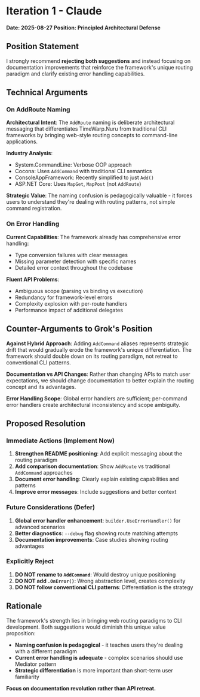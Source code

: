 # Iteration 1 - Claude
**Date: 2025-08-27**
**Position: Principled Architectural Defense**

## Position Statement

I strongly recommend **rejecting both suggestions** and instead focusing on documentation improvements that reinforce the framework's unique routing paradigm and clarify existing error handling capabilities.

## Technical Arguments

### On AddRoute Naming
**Architectural Intent**: The `AddRoute` naming is deliberate architectural messaging that differentiates TimeWarp.Nuru from traditional CLI frameworks by bringing web-style routing concepts to command-line applications.

**Industry Analysis**:
- System.CommandLine: Verbose OOP approach
- Cocona: Uses `AddCommand` with traditional CLI semantics
- ConsoleAppFramework: Recently simplified to just `Add()`
- ASP.NET Core: Uses `MapGet`, `MapPost` (not `AddRoute`)

**Strategic Value**: The naming confusion is pedagogically valuable - it forces users to understand they're dealing with routing patterns, not simple command registration.

### On Error Handling
**Current Capabilities**: The framework already has comprehensive error handling:
- Type conversion failures with clear messages
- Missing parameter detection with specific names
- Detailed error context throughout the codebase

**Fluent API Problems**:
- Ambiguous scope (parsing vs binding vs execution)
- Redundancy for framework-level errors
- Complexity explosion with per-route handlers
- Performance impact of additional delegates

## Counter-Arguments to Grok's Position

**Against Hybrid Approach**: Adding `AddCommand` aliases represents strategic drift that would gradually erode the framework's unique differentiation. The framework should double down on its routing paradigm, not retreat to conventional CLI patterns.

**Documentation vs API Changes**: Rather than changing APIs to match user expectations, we should change documentation to better explain the routing concept and its advantages.

**Error Handling Scope**: Global error handlers are sufficient; per-command error handlers create architectural inconsistency and scope ambiguity.

## Proposed Resolution

### Immediate Actions (Implement Now)
1. **Strengthen README positioning**: Add explicit messaging about the routing paradigm
2. **Add comparison documentation**: Show `AddRoute` vs traditional `AddCommand` approaches
3. **Document error handling**: Clearly explain existing capabilities and patterns
4. **Improve error messages**: Include suggestions and better context

### Future Considerations (Defer)
1. **Global error handler enhancement**: `builder.UseErrorHandler()` for advanced scenarios
2. **Better diagnostics**: `--debug` flag showing route matching attempts
3. **Documentation improvements**: Case studies showing routing advantages

### Explicitly Reject
1. **DO NOT rename to `AddCommand`**: Would destroy unique positioning
2. **DO NOT add `.OnError()`**: Wrong abstraction level, creates complexity
3. **DO NOT follow conventional CLI patterns**: Differentiation is the strategy

## Rationale

The framework's strength lies in bringing web routing paradigms to CLI development. Both suggestions would diminish this unique value proposition:

- **Naming confusion is pedagogical** - it teaches users they're dealing with a different paradigm
- **Current error handling is adequate** - complex scenarios should use Mediator pattern
- **Strategic differentiation** is more important than short-term user familiarity

**Focus on documentation revolution rather than API retreat.**